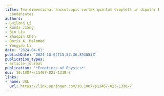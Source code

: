 ```yaml
---
title: Two-dimensional anisotropic vortex quantum droplets in dipolar Bose-Einstein
  condensates
authors:
- Guilong Li
- Xunda Jiang
- Bin Liu
- Zhaopin Chen
- Boris A. Malomed
- Yongyao Li
date: '2024-04-01'
publishDate: '2024-10-04T15:57:36.893655Z'
publication_types:
- article-journal
publication: '*Frontiers of Physics*'
doi: 10.1007/s11467-023-1338-7
links:
- name: URL
  url: https://link.springer.com/10.1007/s11467-023-1338-7
---
```

